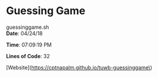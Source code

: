 # Guessing Game
guessinggame.sh  
**Date**: 04/24/18
 
**Time**: 07:09:19 PM
 
**Lines of Code**: 32
 
\[Website\]\(https://cptnapalm.github.io/tuwb-guessinggame\)
